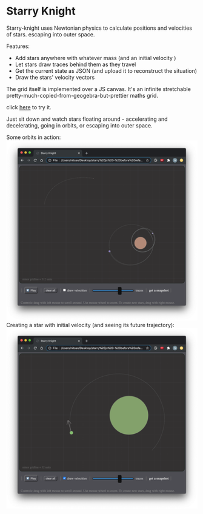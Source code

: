 # Starry Knight

Starry-knight uses Newtonian physics to calculate positions and velocities of stars.
escaping into outer space.

Features:
* Add stars anywhere with whatever mass (and an initial velocity )
* Let stars draw traces behind them as they travel
* Get the current state as JSON (and upload it to reconstruct the situation)
* Draw the stars' velocity vectors

The grid itself is implemented over a JS canvas.
It's an infinite stretchable pretty-much-copied-from-geogebra-but-prettier maths grid.

click [here](http://u.cs.biu.ac.il/~benhann1/starry_knight/starry%20js/) to try it.

Just sit down and watch stars floating around - accelerating and decelerating, going in orbits, or escaping into outer space.

Some orbits in action:
![casual orbits](https://github.com/nitasn/starry-knight/blob/main/ScreenShot%20Orbits.png?raw=true)
Creating a star with initial velocity (and seeing its future trajectory):
![creating a star](https://github.com/nitasn/starry-knight/blob/main/ScreenShot%20Creating%20Star.png?raw=true)
